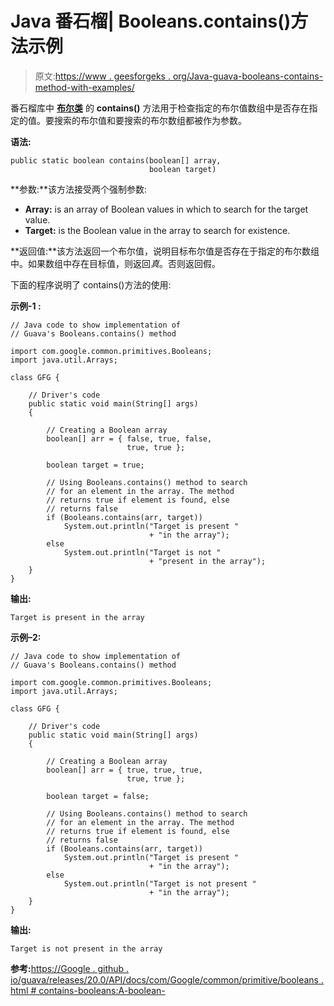 # Java 番石榴| Booleans.contains()方法示例

> 原文:[https://www . geesforgeks . org/Java-guava-booleans-contains-method-with-examples/](https://www.geeksforgeeks.org/java-guava-booleans-contains-method-with-examples/)

番石榴库中 **[布尔类](https://www.geeksforgeeks.org/booleans-class-guava-java/)** 的 **contains()** 方法用于检查指定的布尔值数组中是否存在指定的值。要搜索的布尔值和要搜索的布尔数组都被作为参数。

**语法:**

```
public static boolean contains(boolean[] array,
                               boolean target)

```

**参数:**该方法接受两个强制参数:

*   **Array:** is an array of Boolean values in which to search for the target value.
*   **Target:** is the Boolean value in the array to search for existence.

**返回值:**该方法返回一个布尔值，说明目标布尔值是否存在于指定的布尔数组中。如果数组中存在目标值，则返回*真*。否则返回假。

下面的程序说明了 contains()方法的使用:

**示例-1 :**

```
// Java code to show implementation of
// Guava's Booleans.contains() method

import com.google.common.primitives.Booleans;
import java.util.Arrays;

class GFG {

    // Driver's code
    public static void main(String[] args)
    {

        // Creating a Boolean array
        boolean[] arr = { false, true, false,
                          true, true };

        boolean target = true;

        // Using Booleans.contains() method to search
        // for an element in the array. The method
        // returns true if element is found, else
        // returns false
        if (Booleans.contains(arr, target))
            System.out.println("Target is present "
                               + "in the array");
        else
            System.out.println("Target is not "
                               + "present in the array");
    }
}
```

**输出:**

```
Target is present in the array

```

**示例–2:**

```
// Java code to show implementation of
// Guava's Booleans.contains() method

import com.google.common.primitives.Booleans;
import java.util.Arrays;

class GFG {

    // Driver's code
    public static void main(String[] args)
    {

        // Creating a Boolean array
        boolean[] arr = { true, true, true,
                          true, true };

        boolean target = false;

        // Using Booleans.contains() method to search
        // for an element in the array. The method
        // returns true if element is found, else
        // returns false
        if (Booleans.contains(arr, target))
            System.out.println("Target is present "
                               + "in the array");
        else
            System.out.println("Target is not present "
                               + "in the array");
    }
}
```

**输出:**

```
Target is not present in the array

```

**参考:**[https://Google . github . io/guava/releases/20.0/API/docs/com/Google/common/primitive/booleans . html # contains-booleans:A-boolean-](https://google.github.io/guava/releases/20.0/api/docs/com/google/common/primitives/Booleans.html#contains-boolean:A-boolean-)